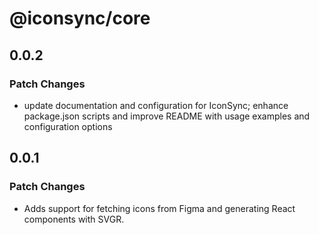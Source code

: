 # @iconsync/core

## 0.0.2

### Patch Changes

- update documentation and configuration for IconSync; enhance package.json scripts and improve README with usage examples and configuration options

## 0.0.1

### Patch Changes

- Adds support for fetching icons from Figma and generating React components with SVGR.
